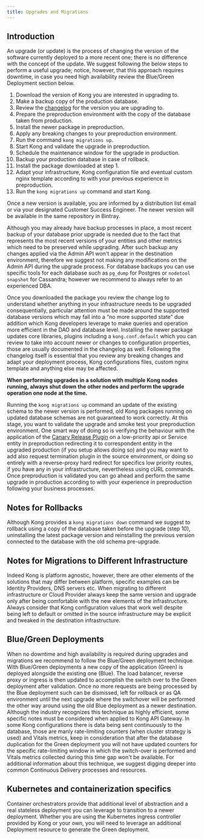 ```yaml
---
title: Upgrades and Migrations
---
```


## Introduction

An upgrade (or update) is the process of changing the version of the software currently deployed to a more recent one; there is no difference with the concept of the update. We suggest following the below steps to perform a useful upgrade; notice, however, that this approach requires downtime, in case you need high availability review the Blue/Green Deployment section below.

1. Download the version of Kong you are interested in upgrading to.
2. Make a backup copy of the production database.
3. Review the [changelog](/enterprise/changelog/) for the version you are upgrading to.
4. Prepare the preproduction environment with the copy of the database taken from production.
5. Install the newer package in preproduction.
6. Apply any breaking changes to your preproduction environment.
7. Run the command `kong migrations up`.
8. Start Kong and validate the upgrade in preproduction.
9. Schedule the maintenance window for the upgrade in production.
10. Backup your production database in case of rollback.
11. Install the package downloaded at step 1.
12. Adapt your infrastructure, Kong configuration file and eventual custom nginx template according to with your previous experience in preproduction.
13. Run the `kong migrations up` command and start Kong.

Once a new version is available, you are informed by a distribution list email or via your designated Customer Success Engineer. The newer version will be available in the same repository in Bintray.

Although you may already have backup processes in place, a most recent backup of your database prior upgrade is needed due to the fact that represents the most recent versions of your entities and other metrics which need to be preserved while upgrading. After such backup any changes applied via the Admin API won't appear in the destination environment, therefore we suggest not making any modifications on the Admin API during the upgrade process.
 For database backups you can use specific tools for each database such as `pg_dump` for Postgres or `nodetool snapshot` for Cassandra; however we recommend to always refer to an experienced DBA.

Once you downloaded the package you review the change log to understand whether anything in your infrastructure needs to be upgraded consequentially, particular attention must be made around the supported database versions which may fall into a “no more supported state” due addition which Kong developers leverage to make queries and operation more efficient in the DAO and database level.
Installing the newer package updates core libraries, plugins including a `kong.conf.default` which you can review to take into account newer or changes to configuration properties, those are usually documented in the changelog as well.
Following the changelog itself is essential that you review any breaking changes and adapt your deployment process, Kong configurations files, custom nginx template and anything else may be affected.

**When performing upgrades in a solution with multiple Kong nodes running, always shut down the other nodes and perform the upgrade operation one node at the time.**

Running the `kong migrations up` command an update of the existing schema to the newer version is performed, old Kong packages running on updated database schemas are not guaranteed to work correctly.
At this stage, you want to validate the upgrade and smoke test your preproduction environment.
One smart way of doing so is verifying the behaviour with the application of the [Canary Release Plugin](/plugins/ee-canary-release/) on a low-priority api or Service entity in preproduction redirecting it to correspondent entity in the upgraded production (if you setup allows doing so) and you may want to add also request termination plugin in the source environment, or doing so entirely with a reverse-proxy hard redirect for specifics low priority routes, if you have any in your infrastructure, nevertheless using cURL commands.
Once preproduction is validated you can go ahead and perform the same upgrade in production according to with your experience in preproduction following your business processes.

## Notes for Rollbacks

Although Kong provides a `kong migrations down` command we suggest to rollback using a copy of the database taken before the upgrade (step 10), uninstalling the latest package version and reinstalling the previous version connected to the database with the old schema pre-upgrade.

## Notes for Migrations to Different Infrastructure

Indeed Kong is platform agnostic, however, there are other elements of the solutions that may differ between platform, specific examples can be Identity Providers, DNS servers etc.
When migrating to different infrastructure or Cloud Provider always keep the same version and upgrade only after being comfortable with the new elements of the infrastructure.
Always consider that Kong configuration values that work well despite being left to default or omitted in the source infrastructure may be explicit and tweaked in the destination infrastructure.

## Blue/Green Deployments

When no downtime and high availability is required during upgrades and migrations we recommend to follow the Blue/Green deployment technique.
With Blue/Green deployments a new copy of the application (Green) is deployed alongside the existing one (Blue). The load balancer, reverse proxy or ingress is then updated to accomplish the switch over to the Green deployment after validation. Once no more requests are being processed by the Blue deployment such can be dismissed, left for rollback or as QA environment until the next upgrade where the switchover will be performed the other way around using the old Blue deployment as a newer destination.
Although the industry recognizes this technique as highly efficient, some specific notes must be considered when applied to Kong API Gateway.
In some Kong configurations there is data being sent continuously to the database, those are manly rate-limiting counters (when cluster strategy is used) and Vitals metrics, keep in consideration that after the database duplication for the Green deployment you will not have updated counters for the specific rate-limiting window in which the switch-over is performed and Vitals metrics collected during this time gap won't be available. For additional information about this technique, we suggest digging deeper into common Continuous Delivery processes and resources.

## Kubernetes and containerization specifics

Container orchestrators provide that additional level of abstraction and a real stateless deployment you can leverage to transition to a newer deployment.
Whether you are using the Kubernetes ingress controller provided by Kong or your own, you will need to leverage an additional Deployment resource to generate the Green deployment.

